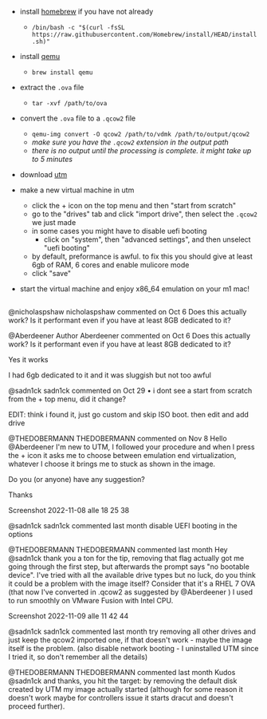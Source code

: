 - install [homebrew](https://brew.sh) if you have not already
  - `/bin/bash -c "$(curl -fsSL https://raw.githubusercontent.com/Homebrew/install/HEAD/install.sh)"`


- install [qemu](https://formulae.brew.sh/formula/qemu)
  - `brew install qemu`

- extract the `.ova` file
  - `tar -xvf /path/to/ova`

- convert the `.ova` file to a `.qcow2` file
  - `qemu-img convert -O qcow2 /path/to/vdmk /path/to/output/qcow2`
  - *make sure you have the `.qcow2` extension in the output path*
  - *there is no output until the processing is complete. it might take up to 5 minutes*

- download [utm](https://mac.getutm.app/)

- make a new virtual machine in utm
  - click the + icon on the top menu and then "start from scratch"
  - go to the "drives" tab and click "import drive", then select the `.qcow2` we just made
  - in some cases you might have to disable uefi booting
    - click on "system", then "advanced settings", and then unselect "uefi booting"
  - by default, preformance is awful. to fix this you should give at least 6gb of RAM, 6 cores and enable mulicore mode
  - click "save"

- start the virtual machine and enjoy x86_64 emulation on your m1 mac!


##
##
##

@nicholaspshaw
nicholaspshaw commented on Oct 6
Does this actually work? Is it performant even if you have at least 8GB dedicated to it?

@Aberdeener
Author
Aberdeener commented on Oct 6
Does this actually work? Is it performant even if you have at least 8GB dedicated to it?

Yes it works

I had 6gb dedicated to it and it was sluggish but not too awful

@sadn1ck
sadn1ck commented on Oct 29 • 
i dont see a start from scratch from the + top menu, did it change?

EDIT: think i found it, just go custom and skip ISO boot. then edit and add drive

@THEDOBERMANN
THEDOBERMANN commented on Nov 8
Hello @Aberdeener I'm new to UTM, I followed your procedure and when I press the + icon it asks me to choose between emulation end virtualization, whatever I choose it brings me to stuck as shown in the image.

Do you (or anyone) have any suggestion?

Thanks

Screenshot 2022-11-08 alle 18 25 38

@sadn1ck
sadn1ck commented last month
disable UEFI booting in the options

@THEDOBERMANN
THEDOBERMANN commented last month
Hey @sadn1ck thank you a ton for the tip, removing that flag actually got me going through the first step, but afterwards the prompt says "no bootable device". I've tried with all the available drive types but no luck, do you think it could be a problem with the image itself? Consider that it's a RHEL 7 OVA (that now I've converted in .qcow2 as suggested by @Aberdeener ) I used to run smoothly on VMware Fusion with Intel CPU.

Screenshot 2022-11-09 alle 11 42 44

@sadn1ck
sadn1ck commented last month
try removing all other drives and just keep the qcow2 imported one, if that doesn't work - maybe the image itself is the problem. (also disable network booting - I uninstalled UTM since I tried it, so don't remember all the details)

@THEDOBERMANN
THEDOBERMANN commented last month
Kudos @sadn1ck and thanks, you hit the target: by removing the default disk created by UTM my image actually started (although for some reason it doesn't work maybe for controllers issue it starts dracut and doesn't proceed further).
